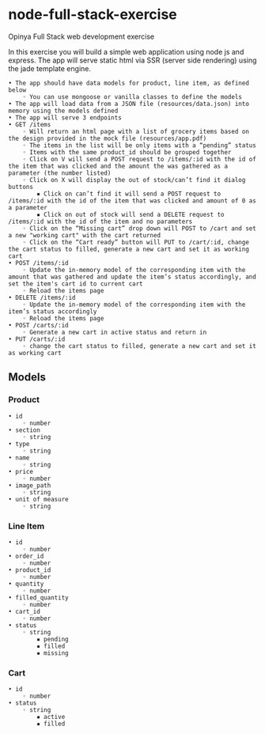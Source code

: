 # node-full-stack-exercise
Opinya Full Stack web development exercise

In this exercise you will build a simple web application using node js and express. The app will serve static html via SSR (server side rendering) using the jade template engine.

    • The app should have data models for product, line item, as defined below
        ◦ You can use mongoose or vanilla classes to define the models
    • The app will load data from a JSON file (resources/data.json) into memory using the models defined
    • The app will serve 3 endpoints
    • GET /items
        ◦ Will return an html page with a list of grocery items based on the design provided in the mock file (resources/app.pdf)
        ◦ The items in the list will be only items with a “pending” status
        ◦ Items with the same product_id should be grouped together
        ◦ Click on V will send a POST request to /items/:id with the id of the item that was clicked and the amount the was gathered as a parameter (the number listed)
        ◦ Click on X will display the out of stock/can’t find it dialog buttons
            ▪ Click on can’t find it will send a POST request to /items/:id with the id of the item that was clicked and amount of 0 as a parameter
            ▪ Click on out of stock will send a DELETE request to /items/:id with the id of the item and no parameters
        ◦ Click on the “Missing cart” drop down will POST to /cart and set a new "working cart" with the cart returned
        ◦ Click on the “Cart ready” button will PUT to /cart/:id, change the cart status to filled, generate a new cart and set it as working cart
    • POST /items/:id
        ◦ Update the in-memory model of the corresponding item with the amount that was gathered and update the item’s status accordingly, and set the item's cart id to current cart
        ◦ Reload the items page
    • DELETE /items/:id
        ◦ Update the in-memory model of the corresponding item with the item’s status accordingly
        ◦ Reload the items page
    • POST /carts/:id
        ◦ Generate a new cart in active status and return in
    • PUT /carts/:id
        ◦ change the cart status to filled, generate a new cart and set it as working cart

## Models

### Product
    • id
        ◦ number
    • section
        ◦ string
    • type
        ◦ string
    • name
        ◦ string
    • price
        ◦ number
    • image_path
        ◦ string
    • unit of measure
        ◦ string

### Line Item
    • id
        ◦ number
    • order_id
        ◦ number
    • product_id
        ◦ number
    • quantity
        ◦ number
    • filled_quantity
        ◦ number
    • cart_id
        ◦ number
    • status
        ◦ string
            ▪ pending
            ▪ filled
            ▪ missing


### Cart
    • id
        ◦ number
    • status
        ◦ string
            ▪ active
            ▪ filled
